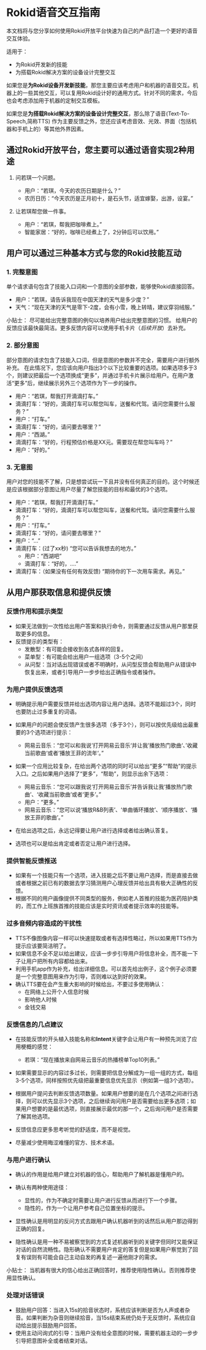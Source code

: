 # Rokid语音交互指南

本文档将与您分享如何使用Rokid开放平台快速为自己的产品打造一个更好的语音交互体验。

适用于：

- 为Rokid开发新的技能
- 为搭载Rokid解决方案的设备设计完整交互

如果您是**为Rokid设备开发新技能**，那您主要应该考虑用户和机器的语音交互。机器上的一些其他交互，可以复用Rokid设计好的通用方式。针对不同的需求，今后也会考虑添加用于机器的定制交互模板。

如果您是**为搭载Rokid解决方案的设备设计完整交互**，那么除了语音(Text-To-Speech,简称TTS) 作为主要反馈之外，您还应该考虑音效、光效、界面（包括机器和手机上的）等其他外界因素。


## 通过Rokid开放平台，您主要可以通过语音实现2种用途

1. 问若琪一个问题。
    - 用户：“若琪，今天的农历日期是什么？”
    - 农历日历：“今天农历是正月初十，是石头节，适宜嫁娶，出游，设宴。”

1. 让若琪帮您做一件事。
    - 用户：“若琪，帮我把咖啡煮上。”
    - 智能家居：“好的，咖啡已经煮上了，2分钟后可以饮用。”

## 用户可以通过三种基本方式与您的Rokid技能互动

### 1. 完整意图

单个请求语句包含了技能入口词和一个意图的全部参数，能够使Rokid直接回答。

- 用户：“若琪，请告诉我现在中国天津的天气是多少度？”
- 天气：“现在天津的天气是零下-2度，会有小雪，晚上转晴，建议穿羽绒服。”

小贴士：
尽可能给出完整意图的例句以培养用户给出完整意图的习惯。
给用户的反馈应该最快最简洁。更多反馈内容可以使用手机卡片（*后续开放*）去补充。

### 2. 部分意图

部分意图的请求包含了技能入口词，但是意图的参数并不完全，需要用户进行额外补充。
在此情况下，您应该向用户指出3个以下比较重要的选项。如果选项多于3个，则建议把最后一个选项换成“更多”，并通过手机卡片展示给用户。在用户激活“更多”后，继续展示另外三个选项作为下一步的操作。

- 用户：“若琪，帮我打开滴滴打车。”
- 滴滴打车：“好的，滴滴打车可以帮您叫车，送餐和代驾。请问您需要什么服务？”
- 用户：“打车。”
- 滴滴打车：“好的，请问要去哪里？”
- 用户：“西湖。”
- 滴滴打车：“好的，行程预估价格是XX元。需要现在帮您叫车吗？”
- 用户：“好的。”

### 3. 无意图

用户对您的技能不了解，只是想尝试玩一下且并没有任何真正的目的。这个时候还是应该根据部分意图让用户尽量了解您技能的目标和最优的3个选项。

- 用户：“若琪，帮我打开滴滴打车。”
- 滴滴打车：“好的，滴滴打车可以帮您叫车，送餐和代驾。请问您需要什么服务？”
- 用户：“打车。”
- 滴滴打车：“好的，请问要去哪里？”
- 用户：“…”
- 滴滴打车：(过了xx秒) “您可以告诉我想去的地方。”
    - 用户：“西湖吧”
    - 滴滴打车：“好的，....”
- 滴滴打车：（如果没有任何有效反馈) “期待你的下一次用车需求。再见。”

## 从用户那获取信息和提供反馈

### 反馈作用和提示类型
- 如果无法做到一次性给出用户答案和执行命令，则需要通过反馈从用户那里获取更多的信息。
- 反馈提示的类型有：
    - 发散型：有可能会接收到各式各样的回复。
    - 菜单型：有可能会给出用户一组选项（3-5个之间）
    - 从问型：当对话出现错误或者不明确时，从问型反馈会帮助用户从错误中恢复出来，或者引导用户一步步给出正确指令或者操作。

### 为用户提供反馈选项
- 明确提示用户需要反馈并给出选项内容让用户选择。选项不能超过3个，同时也要防止过多重复的词语。
- 如果用户的问题会使反馈产生很多选项（多于3个），则可以按优先级给出最重要的3个选项进行提示：
    - 网易云音乐：“您可以和我说’打开网易云音乐‘并让我’播放热门歌曲‘、’收藏当前歌曲‘或者’播放王菲的流年‘。”

- 如果一个应用比较复杂，在给出两个选项的同时可以给出“更多”“帮助”的提示入口。之后如果用户选择了“更多”，“帮助”，则显示出余下选项：
    - 网易云音乐：“您可以跟我说‘打开网易云音乐’并告诉我让我‘播放热门歌曲’、‘收藏当前歌曲’或者‘更多’。”
    - 用户：“更多。”
    - 网易云音乐：“您可以说‘播放R&B列表’、‘单曲循环播放’、‘顺序播放’、‘播放王菲的歌曲’。”

- 在给出选项之后，永远记得要让用户进行选择或者给出确认答复。
- 选项也可以是给出肯定或者否定让用户进行选择。

### 提供智能反馈推送
- 如果有一个技能只有一个选项，进入技能之后不要让用户选择，而是直接去做或者根据之前已有的数据去学习猜测用户心理反馈并给出具有极大正确性的反馈。
- 根据不同的用户画像提供不同类型的服务，例如老人首推的技能为医药陪护类的，而工作上班族首推的技能应该是实时资讯或者提示效率的技能等。

### 过多音频内容造成的干扰性
- TTS不像图像内容一样可以快速提取或者有选择性略过，所以如果用TTS作为提示应该要简洁明了。
- 如果信息不全不足以给出建议，应该一步步引导用户将信息补全，而不能一下子让用户把所有内容都给出来。
- 利用手机app作为补充，给出详细信息。可以首先给出例子，这个例子必须要是一个完整意图用来作为引导，否则难以达到好的效果。
- 确认TTS要在会产生重大影响的时候给出，不要过多使用确认：
    - 在网络上公开个人信息时候
    - 影响他人时候
    - 金钱交易

### 反馈信息的几点建议
- 在技能反馈的开头植入技能名称和**Intent**关键字会让用户有一种预先浏览了应用梗概的感觉：
    - 若琪：“现在播放来自网易云音乐的热播榜单Top10列表。”

- 如果需要显示的内容过多过长，则需要把信息分解成为一组一组的方式，每组3-5个选项，同样按照优先级把最重要信息优先显示（例如第一组3个选项）。

- 根据用户提问去判断反馈选项数量。如果用户想要的是在几个选项之间进行选择，则可以优先显示3个选项，之后继续询问用户是否需要给出更多选项；如果用户想要的是最优选项，则直接展示最优的那一个，之后询问用户是否需要了解其他选项。

- 反馈信息应更多思考听觉的舒适度，而不是视觉。

- 尽量减少使用晦涩难懂的官方、技术术语。

### 与用户进行确认
- 确认的作用是给用户建立对机器的信心，帮助用户了解机器是懂用户的。
- 确认有两种使用途径：
    - 显性的，作为不确定时需要让用户进行反馈从而进行下一个步骤。
    - 隐性的，作为一个让用户参考自己位置坐标的提示。

- 显性确认是用明显的反问方式去跟用户确认机器听到的话然后从用户那边得到正确的回复。
- 隐性确认是用一种不易被察觉到的方式复述机器听到的关键字但同时又能保证对话的自然流畅性。隐形确认不需要用户肯定的答复但是如果用户察觉到了回复有误则有可能会自己主动自发的再复述一遍他刚才的需求。

小贴士：
当机器有很大的信心给出正确回答时，推荐使用隐性确认。否则推荐使用显性确认。


### 处理对话错误

- 鼓励用户回答：当进入15s的拾音状态时，系统应该判断是否为人声或者杂音。如果判断为杂音则继续拾音，当15s结束系统仍处于无反馈时，系统应自动给出提示鼓励用户回答。
- 使用主动问询式的引导：当用户没有给全意图的时候，需要机器主动的一步步引导把意图补全或者结束对话。



